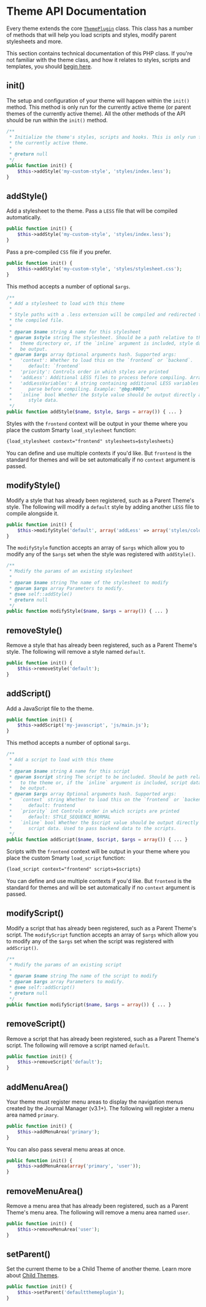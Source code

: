 # Theme API Documentation

Every theme extends the core [`ThemePlugin`](https://github.com/pkp/pkp-lib/blob/master/classes/plugins/ThemePlugin.inc.php) class. This class has a number of methods that will help you load scripts and styles, modify parent stylesheets and more.

This section contains technical documentation of this PHP class. If you're not familiar with the theme class, and how it relates to styles, scripts and templates, you should [begin here](what-is-a-theme.md).

## init\(\)

The setup and configuration of your theme will happen within the `init()` method. This method is only run for the currently active theme \(or parent themes of the currently active theme\). All the other methods of the API should be run within the `init()` method.

```php
/**
 * Initialize the theme's styles, scripts and hooks. This is only run for
 * the currently active theme.
 *
 * @return null
 */
public function init() {
    $this->addStyle('my-custom-style', 'styles/index.less');
}
```

## addStyle\(\)

Add a stylesheet to the theme. Pass a `LESS` file that will be compiled automatically.

```php
public function init() {
    $this->addStyle('my-custom-style', 'styles/index.less');
}
```

Pass a pre-compiled `CSS` file if you prefer.

```php
public function init() {
    $this->addStyle('my-custom-style', 'styles/stylesheet.css');
}
```

This method accepts a number of optional `$args`.

```php
/**
 * Add a stylesheet to load with this theme
 *
 * Style paths with a .less extension will be compiled and redirected to
 * the compiled file.
 *
 * @param $name string A name for this stylesheet
 * @param $style string The stylesheet. Should be a path relative to the
 *   theme directory or, if the `inline` argument is included, style data to
 *   be output.
 * @param $args array Optional arguments hash. Supported args:
 *   'context': Whether to load this on the `frontend` or `backend`.
 *      default: `frontend`
 *   'priority': Controls order in which styles are printed
 *   'addLess': Additional LESS files to process before compiling. Array
 *   'addLessVariables': A string containing additional LESS variables to
 *      parse before compiling. Example: "@bg:#000;"
 *   `inline` bool Whether the $style value should be output directly as
 *      style data.
 */
public function addStyle($name, $style, $args = array()) { ... }
```

Styles with the `frontend` context will be output in your theme where you place the custom Smarty `load_stylesheet` function:

```html
{load_stylesheet context="frontend" stylesheets=$stylesheets}
```

You can define and use multiple contexts if you'd like. But `frontend` is the standard for themes and will be set automatically if no `context` argument is passed.

## modifyStyle\(\)

Modify a style that has already been registered, such as a Parent Theme's style. The following will modify a `default` style by adding another `LESS` file to compile alongside it.

```php
public function init() {
    $this->modifyStyle('default', array('addLess' => array('styles/colors.less')));
}
```

The `modifyStyle` function accepts an array of `$args` which allow you to modify any of the `$args` set when the style was registered with `addStyle()`.

```php
/**
 * Modify the params of an existing stylesheet
 *
 * @param $name string The name of the stylesheet to modify
 * @param $args array Parameters to modify.
 * @see self::addStyle()
 * @return null
 */
public function modifyStyle($name, $args = array()) { ... }
```

## removeStyle\(\)

Remove a style that has already been registered, such as a Parent Theme's style. The following will remove a style named `default`.

```php
public function init() {
    $this->removeStyle('default');
}
```

## addScript\(\)

Add a JavaScript file to the theme.

```php
public function init() {
    $this->addScript('my-javascript', 'js/main.js');
}
```

This method accepts a number of optional `$args`.

```php
/**
 * Add a script to load with this theme
 *
 * @param $name string A name for this script
 * @param $script string The script to be included. Should be path relative
 *   to the theme or, if the `inline` argument is included, script data to
 *   be output.
 * @param $args array Optional arguments hash. Supported args:
 *   `context` string Whether to load this on the `frontend` or `backend`.
 *      default: frontend
 *   `priority` int Controls order in which scripts are printed
 *      default: STYLE_SEQUENCE_NORMAL
 *   `inline` bool Whether the $script value should be output directly as
 *      script data. Used to pass backend data to the scripts.
 */
public function addScript($name, $script, $args = array()) { ... }
```

Scripts with the `frontend` context will be output in your theme where you place the custom Smarty `load_script` function:

```html
{load_script context="frontend" scripts=$scripts}
```

You can define and use multiple contexts if you'd like. But `frontend` is the standard for themes and will be set automatically if no `context` argument is passed.

## modifyScript\(\)

Modify a script that has already been registered, such as a Parent Theme's script. The `modifyScript` function accepts an array of `$args` which allow you to modify any of the `$args` set when the script was registered with `addScript()`.

```php
/**
 * Modify the params of an existing script
 *
 * @param $name string The name of the script to modify
 * @param $args array Parameters to modify.
 * @see self::addScript()
 * @return null
 */
public function modifyScript($name, $args = array()) { ... }
```

## removeScript\(\)

Remove a script that has already been registered, such as a Parent Theme's script. The following will remove a script named `default`.

```php
public function init() {
    $this->removeScript('default');
}
```

## addMenuArea\(\)

Your theme must register menu areas to display the navigation menus created by the Journal Manager \(v3.1+\). The following will register a menu area named `primary`.

```php
public function init() {
    $this->addMenuArea('primary');
}
```

You can also pass several menu areas at once.

```php
public function init() {
    $this->addMenuArea(array('primary', 'user'));
}
```

## removeMenuArea\(\)

Remove a menu area that has already been registered, such as a Parent Theme's menu area. The following will remove a menu area named `user`.

```php
public function init() {
    $this->removeMenuArea('user');
}
```

## setParent\(\)

Set the current theme to be a Child Theme of another theme. Learn more about [Child Themes](child-themes.md).

```php
public function init() {
    $this->setParent('defaultthemeplugin');
}
```



